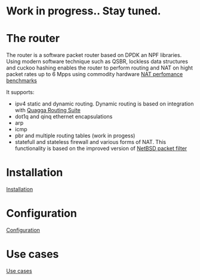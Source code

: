 # Work in progress.. Stay tuned.



# The router
The router is a software packet router based on DPDK an NPF libraries.
Using modern software technique such as QSBR, lockless data structures and
cuckoo hashing enables the router to perform routing and NAT on hight packet rates up
to 6 Mpps using commodity hardware <a href="/source_nat.md">NAT perfomance benchmarks</a>

It supports:
 * ipv4 static and dynamic routing. Dynamic routing is based on integration with 
 <a href="http://www.nongnu.org/quagga">Quagga Routing Suite</a>
 * dot1q and qinq ethernet encapsulations
 * arp
 * icmp
 * pbr and multiple routing tables (work in progess)
 * statefull and stateless firewall and various forms of NAT. This functionality is based 
   on the improved version of <a href="https://github.com/rmind/npf">NetBSD packet filter</a>

# Installation
<a href="/install.md">Installation</a>

# Configuration
<a href="/conf_options.md">Configuration</a>

# Use cases
<a href="/use_cases.md">Use cases</a>